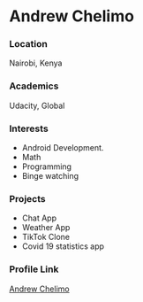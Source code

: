 # Andrew Chelimo

### Location

Nairobi, Kenya

### Academics

Udacity, Global

### Interests

- Android Development.
- Math
- Programming
- Binge watching


### Projects

- Chat App
- Weather App
- TikTok Clone
- Covid 19 statistics app

### Profile Link

[Andrew Chelimo](https://github.com/Andre-max)
